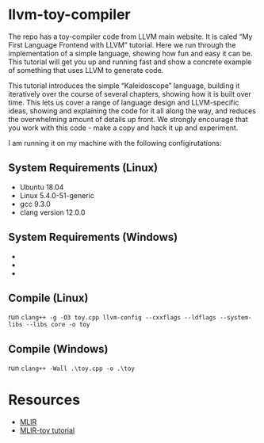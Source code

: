 llvm-toy-compiler
==

The repo has a toy-compiler code from LLVM main website. It is caled “My First Language Frontend with LLVM” tutorial. Here we run through the implementation of a simple language, showing how fun and easy it can be. This tutorial will get you up and running fast and show a concrete example of something that uses LLVM to generate code.

This tutorial introduces the simple “Kaleidoscope” language, building it iteratively over the course of several chapters, showing how it is built over time. This lets us cover a range of language design and LLVM-specific ideas, showing and explaining the code for it all along the way, and reduces the overwhelming amount of details up front. We strongly encourage that you work with this code - make a copy and hack it up and experiment.


I am running it on my machine with the following configirutations:

## System Requirements (Linux)

-  Ubuntu 18.04
- Linux 5.4.0-51-generic
- gcc 9.3.0
- clang version 12.0.0

## System Requirements (Windows)
- 
-
-


## Compile (Linux)

run `clang++ -g -O3 toy.cpp llvm-config --cxxflags --ldflags --system-libs --libs core -o toy` 

## Compile (Windows)

run `clang++ -Wall .\toy.cpp -o .\toy`

# Resources
- [MLIR](https://mlir.llvm.org/)
- [MLIR-toy tutorial](https://mlir.llvm.org/docs/Tutorials/Toy/)
